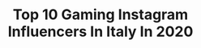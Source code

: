 ---
title: Top 10 Gaming Instagram Influencers In Italy In 2020
description: >-
  Find top gaming Instagram influencers in Italy in 2020. Most popular hashtags: #gaming #cosplay #leagueoflegendscosplay #cosplayer.
platform: Instagram
profiles:
  - username: "kygozztv"
    fullname: >-
      simone colagiacomo - kygozz💫
    location: "Italy"
    followers: 54036
    engagement: 822
    commentsToLikes: 0.132701
    avatar: "https://scontent-lhr8-1.cdninstagram.com/v/t51.2885-19/s320x320/89630359_689571565137210_1632168180426211328_n.jpg?_nc_ht=scontent-lhr8-1.cdninstagram.com&_nc_ohc=XBDT6-3roMUAX9PtjoW&oh=17c721302ae28738eff15c35ce6b9bb2&oe=5EBC04DD"
    verified: false
    hashtags: ""
  - username: "itssimplyal"
    fullname: >-
      gamer | tech enthusiast | Al
    location: "Italy"
    followers: 31195
    engagement: 355
    commentsToLikes: 0.105748
    avatar: "https://scontent-lhr8-1.cdninstagram.com/v/t51.2885-19/s320x320/87713841_2542231292659813_8815846109378248704_n.jpg?_nc_ht=scontent-lhr8-1.cdninstagram.com&_nc_ohc=tSX61ydW4hUAX-8wLLQ&oh=33fb40893fee55265b3750c427f51307&oe=5EBB71EB"
    verified: false
    hashtags: "#game, #remastered, #dualshock4, #games"
  - username: "slait"
    fullname: >-
      Machete Slait 333
    location: "Italy"
    followers: 137131
    engagement: 887
    commentsToLikes: 0.006069
    avatar: "https://scontent-lht6-1.cdninstagram.com/v/t51.2885-19/s320x320/79601807_583508305807270_8124878535371259904_n.jpg?_nc_ht=scontent-lht6-1.cdninstagram.com&_nc_ohc=OyTlZhyAeEcAX-7lIaD&oh=32243e28f341eb4269a59e5ff4e073fa&oe=5EBC2AC9"
    verified: true
    hashtags: "#236451, #djset, #remida, #soldout"
  - username: "machete.gaming"
    fullname: >-
      Machete Gaming
    location: "Italy"
    followers: 24395
    engagement: 743
    commentsToLikes: 0.012925
    avatar: "https://scontent-lhr8-1.cdninstagram.com/v/t51.2885-19/s320x320/69447645_449699145651821_6292414159959097344_n.jpg?_nc_ht=scontent-lhr8-1.cdninstagram.com&_nc_ohc=ycMjdbOtkikAX9PS3SC&oh=9945c0550a48f5f546b0e4d35d113577&oe=5EBADF81"
    verified: false
    hashtags: ""
  - username: "luckylai_"
    fullname: >-
      Lucky.Lai
    location: "Italy"
    followers: 7461
    engagement: 1344
    commentsToLikes: 0.034811
    avatar: "https://scontent-ams4-1.cdninstagram.com/v/t51.2885-19/s320x320/83041474_482055989382735_4514822681857622016_n.jpg?_nc_ht=scontent-ams4-1.cdninstagram.com&_nc_ohc=Q7ZUMSlD0jUAX_OwAvf&oh=06f4a2e3cee9380cd3e16810c34611b4&oe=5EB8D281"
    verified: false
    hashtags: "#jiangshishuten, #demongirl, #utahcosplayer, #animelosangeles2020"
  - username: "andreabellusci"
    fullname: >-
      andrea bellusci
    location: "Italy"
    followers: 18010
    engagement: 802
    commentsToLikes: 0.040166
    avatar: "https://scontent-lhr8-1.cdninstagram.com/v/t51.2885-19/s320x320/40011260_261272877830983_8906120068467785728_n.jpg?_nc_ht=scontent-lhr8-1.cdninstagram.com&_nc_ohc=vg6Bow2OJHMAX-S0q_u&oh=5d336de595ede4e8dbb3cadbc129a9f4&oe=5EBACAA7"
    verified: false
    hashtags: "#doom, #doometernal, #disneyplus, #quiz"
  - username: "wisemermayd"
    fullname: >-
      ℒαυrα  Iυrilli
    location: "Italy"
    followers: 9545
    engagement: 1065
    commentsToLikes: 0.085541
    avatar: "https://scontent-amt2-1.cdninstagram.com/v/t51.2885-19/s320x320/87232134_202750754303246_2944817586036015104_n.jpg?_nc_ht=scontent-amt2-1.cdninstagram.com&_nc_ohc=Vk2HtFSgd8YAX-Ztlf-&oh=c45cdb365abf324c182f8ee96d85db61&oe=5EB87BCF"
    verified: false
    hashtags: "#elsa, #cats, #disneylover, #moana"
  - username: "edmea_sg"
    fullname: >-
      Edmea Suicide
    location: "Italy"
    followers: 8287
    engagement: 867
    commentsToLikes: 0.071641
    avatar: "https://scontent-lhr8-1.cdninstagram.com/v/t51.2885-19/s320x320/73495490_693984001109644_2070150408193441792_n.jpg?_nc_ht=scontent-lhr8-1.cdninstagram.com&_nc_ohc=CGBTXIEqmMgAX8a1zJU&oh=2a6b960b764b9c5c2cc8ae4cd00d59c9&oe=5EB94681"
    verified: false
    hashtags: "#details, #quarantena, #portrait, #suicidegirlsitaly"
  - username: "andreabeltotto"
    fullname: >-
      Andrea Beltotto ¶ andreabelt17
    location: "Italy"
    followers: 18219
    engagement: 509
    commentsToLikes: 0.091908
    avatar: "https://scontent-ams4-1.cdninstagram.com/v/t51.2885-19/s320x320/67308667_474013440061931_7742520175651454976_n.jpg?_nc_ht=scontent-ams4-1.cdninstagram.com&_nc_ohc=FE4td3eXUg4AX-yBOTm&oh=a5aa6cd7e62d1b8c14a90ca0b74ba949&oe=5EBBD90D"
    verified: false
    hashtags: "#goproenthusiasts, #reflectiongram, #exploretocreate, #wedding"
  - username: "tanyabat_"
    fullname: >-
      TanyaBat
    location: "Italy"
    followers: 123486
    engagement: 215
    commentsToLikes: 0.030015
    avatar: "https://scontent-atl3-1.cdninstagram.com/v/t51.2885-19/s320x320/84484169_496386284647932_4152738238517215232_n.jpg?_nc_ht=scontent-atl3-1.cdninstagram.com&_nc_ohc=z377baTam-UAX-lo4iW&oh=b9528388d7dcea4438d7f554193d00cd&oe=5EBA0457"
    verified: false
    hashtags: "#fashion, #friends, #girl, #hair"
---